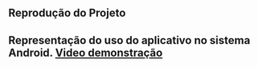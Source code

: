 ## Reprodução do Projeto
<h2> Representação do uso do aplicativo no sistema Android.
  <a href="https://youtu.be/IiM4uVN2uzM"> Video demonstração </a>
